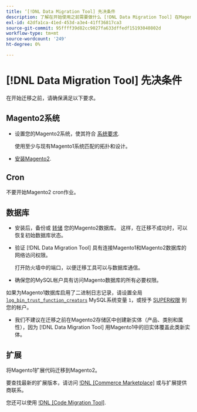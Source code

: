 ```yaml
---
title: ‘[!DNL Data Migration Tool] 先决条件
description: 了解在开始使用之前需要做什么 [!DNL Data Migration Tool] 在Magento1和Magento2之间传输数据。
exl-id: 42dfa1ca-41ed-453d-a3e4-41ff36817ca3
source-git-commit: 95ffff39d82cc9027fa633dffedf15193040802d
workflow-type: tm+mt
source-wordcount: '249'
ht-degree: 0%

---
```


# [!DNL Data Migration Tool] 先决条件

在开始迁移之前，请确保满足以下要求。

## Magento2系统

* 设置您的Magento2系统，使其符合 [系统要求](../../installation/system-requirements.md).

   使用至少与现有Magento1系统匹配的拓扑和设计。

* [安装Magento2](../../installation/overview.md).

## Cron

不要开始Magento2 cron作业。

## 数据库

* 安装后，备份或 [转储](https://dev.mysql.com/doc/refman/8.0/en/mysqldump.html) 您的Magento2数据库。 这样，在迁移不成功时，可以恢复初始数据库状态。

* 验证 [!DNL Data Migration Tool] 具有连接Magento1和Magento2数据库的网络访问权限。

   打开防火墙中的端口，以便迁移工具可以与数据库通信。

* 确保您的MySQL帐户具有访问Magento数据库的所有必要权限。

如果为Magento1数据库启用了二进制日志记录，请设置全局 [`log_bin_trust_function_creators`](https://dev.mysql.com/doc/refman/5.7/en/server-system-variables.html#sysvar_log_bin_trust_function_creators) MySQL系统变量 `1`，或授予 [SUPER权限](https://dev.mysql.com/doc/refman/5.7/en/privileges-provided.html#priv_super) 到您的帐户。

* 我们不建议在迁移之前在Magento2存储区中创建新实体（产品、类别和属性），因为 [!DNL Data Migration Tool] 用Magento1中的旧实体覆盖此类新实体。

## 扩展

将Magento1扩展代码迁移到Magento2。

要查找最新的扩展版本，请访问 [!DNL [Commerce Marketplace]](https://marketplace.magento.com/) 或与扩展提供商联系。

您还可以使用 [!DNL [Code Migration Tool]](https://github.com/magento-commerce/code-migration/blob/develop/README.md).
